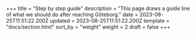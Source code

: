 +++
title = "Step by step guide"
description = "This page draws a guide line of what we should do after reaching Göteborg."
date = 2023-08-25T11:51:22.200Z
updated = 2023-08-25T11:51:22.200Z
template = "docs/section.html"
sort_by = "weight"
weight = 2
draft = false
+++
